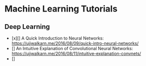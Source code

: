 # Machine Learning Tutorials

## Deep Learning
  - [x][] A Quick Introduction to Neural Networks: https://ujjwalkarn.me/2016/08/09/quick-intro-neural-networks/ 
  - [] An Intuitive Explanation of Convolutional Neural Networks: https://ujjwalkarn.me/2016/08/11/intuitive-explanation-convnets/
  - [] 
